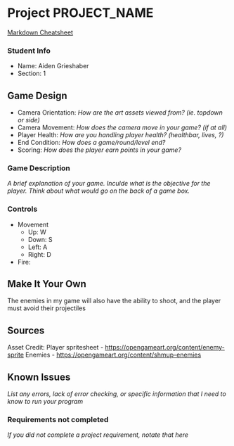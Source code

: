 # Project PROJECT_NAME

[Markdown Cheatsheet](https://github.com/adam-p/markdown-here/wiki/Markdown-Here-Cheatsheet)

### Student Info

-   Name: Aiden Grieshaber
-   Section: 1

## Game Design

-   Camera Orientation: _How are the art assets viewed from? (ie. topdown or side)_
-   Camera Movement: _How does the camera move in your game? (if at all)_
-   Player Health: _How are you handling player health? (healthbar, lives, ?)_
-   End Condition: _How does a game/round/level end?_
-   Scoring: _How does the player earn points in your game?_

### Game Description

_A brief explanation of your game. Inculde what is the objective for the player. Think about what would go on the back of a game box._

### Controls

-   Movement
    -   Up: W
    -   Down: S
    -   Left: A
    -   Right: D
-   Fire: 

## Make It Your Own

The enemies in my game will also have the ability to shoot, and the player must avoid their projectiles

## Sources

Asset Credit:
Player spritesheet - https://opengameart.org/content/enemy-sprite
Enemies - https://opengameart.org/content/shmup-enemies

## Known Issues

_List any errors, lack of error checking, or specific information that I need to know to run your program_

### Requirements not completed

_If you did not complete a project requirement, notate that here_

